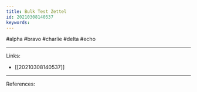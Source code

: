 ```yaml
---
title: Bulk Test Zettel
id: 20210308140537
keywords:
---
```

#alpha #bravo #charlie #delta #echo

---
Links:

- [[20210308140537]]

---
References:
